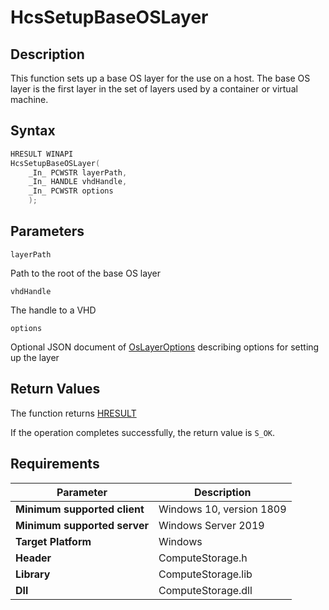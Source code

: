 # HcsSetupBaseOSLayer

## Description

This function sets up a base OS layer for the use on a host. The base OS layer is the first layer in the set of layers used by a container or virtual machine.

## Syntax

```cpp
HRESULT WINAPI
HcsSetupBaseOSLayer(
    _In_ PCWSTR layerPath,
    _In_ HANDLE vhdHandle,
    _In_ PCWSTR options
    );
```

## Parameters

`layerPath`

Path to the root of the base OS layer

`vhdHandle`

The handle to a VHD

`options`

Optional JSON document  of [OsLayerOptions](./../SchemaReference.md#OsLayerOptions) describing options for setting up the layer

## Return Values

The function returns [HRESULT](https://docs.microsoft.com/en-us/windows/win32/seccrypto/common-hresult-values)

If the operation completes successfully, the return value is `S_OK`.

## Requirements

|Parameter     |Description|
|---|---|
| **Minimum supported client** | Windows 10, version 1809 |
| **Minimum supported server** | Windows Server 2019 |
| **Target Platform** | Windows |
| **Header** | ComputeStorage.h |
| **Library** | ComputeStorage.lib |
| **Dll** | ComputeStorage.dll |

